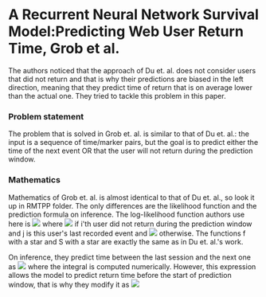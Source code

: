 # A Recurrent Neural Network Survival Model:Predicting Web User Return Time, Grob et al.

The authors noticed that the approach of Du et. al. does not consider users that did not return and that is why their predictions are biased in the left direction, meaning that they predict time of return that is on average lower than the actual one. They tried to tackle this problem in this paper.

### Problem statement

The problem that is solved in Grob et. al. is similar to that of Du et. al.: the input is a sequence of time/marker pairs, but the goal is to predict either the time of the next event OR that the user will not return during the prediction window.

### Mathematics

Mathematics of Grob et. al. is almost identical to that of Du et. al., so look it up in RMTPP folder. The only differences are the likelihood function and the prediction formula on inference. The log-likelihood function authors use here is ![](https://render.githubusercontent.com/render/math?math=\mathcal{l}(\mathcal{C})=\Sigma_{i}\Sigma_{j}\mathcal{l}(t_{j%2B1}^i),)
where ![](https://render.githubusercontent.com/render/math?math=\mathcal{l}(t_{j+1}^i)=\log[S^*(t_{j%2B1}^i)]) if i'th user did not return during the prediction window and j is this user's last recorded event and ![](https://render.githubusercontent.com/render/math?math=\mathcal{l}(t_{j+1}^i)=\log[f^*(t_{j%2B1}^i)]) otherwise. The functions f with a star and S with a star are exactly the same as in Du et. al.'s work.

On inference, they predict time between the last session and the next one as ![](https://render.githubusercontent.com/render/math?math=\widehat{d}_{j%2B1}=\mathbb{E}[\mathcal{T}\vert\mathcal{H}_{j}]=\int_{t_{j}}^{\infty}S^*(t)dt,) where the integral is computed numerically. However, this expression allows the model to predict return time before the start of prediction window, that is why they modify it as ![](https://render.githubusercontent.com/render/math?math=\mathbb{E}[\mathcal{T}|\mathcal{T}>t_{s}]=\frac{\int_{t_{s}}^{\infty}S^*(t)dt}{S(t_{s})}+\int_{0}^{t_{s}}S^*(t)dt.)